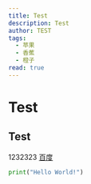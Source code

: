 ```yaml
---
title: Test
description: Test
author: TEST
tags:
  - 苹果
  - 香蕉
  - 橙子
read: true
---
```

# Test
## Test
1232323
[百度](https://www.baidu.com)
```python
print("Hello World!")
```
